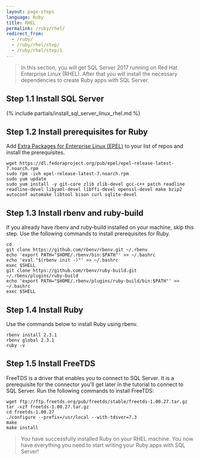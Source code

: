 ```yaml
---
layout: page-steps
language: Ruby
title: RHEL
permalink: /ruby/rhel/
redirect_from:
  - /ruby/
  - /ruby/rhel/step/
  - /ruby/rhel/step/1
---
```


> In this section, you will get SQL Server 2017 running on Red Hat Enterprise Linux (RHEL). After that you will install the necessary dependencies to create Ruby apps with SQL Server.

## Step 1.1 Install SQL Server
{% include partials/install_sql_server_linux_rhel.md %}


## Step 1.2 Install prerequisites for Ruby

Add [Extra Packages for Enterprise Linux (EPEL)](https://fedoraproject.org/wiki/EPEL) to your list of repos and install the prerequisites.
```terminal
wget https://dl.fedoraproject.org/pub/epel/epel-release-latest-7.noarch.rpm
sudo rpm -ivh epel-release-latest-7.noarch.rpm
sudo yum update
sudo yum install -y git-core zlib zlib-devel gcc-c++ patch readline readline-devel libyaml-devel libffi-devel openssl-devel make bzip2 autoconf automake libtool bison curl sqlite-devel
```
## Step 1.3 Install rbenv and ruby-build

If you already have rbenv and ruby-build installed on your machine, skip this step. Use the following commands to install prerequisites for Ruby.
```terminal
cd
git clone https://github.com/rbenv/rbenv.git ~/.rbenv
echo 'export PATH="$HOME/.rbenv/bin:$PATH"' >> ~/.bashrc
echo 'eval "$(rbenv init -)"' >> ~/.bashrc
exec $SHELL
git clone https://github.com/rbenv/ruby-build.git ~/.rbenv/plugins/ruby-build
echo 'export PATH="$HOME/.rbenv/plugins/ruby-build/bin:$PATH"' >> ~/.bashrc
exec $SHELL
```

## Step 1.4 Install Ruby
Use the commands below to install Ruby using rbenv.
```terminal
rbenv install 2.3.1
rbenv global 2.3.1
ruby -v
```
## Step 1.5 Install FreeTDS

FreeTDS is a driver that enables you to connect to SQL Server. It is a prerequisite for the connector you'll get later in the tutorial to connect to SQL Server. Run the following commands to install FreeTDS:
```terminal
wget ftp://ftp.freetds.org/pub/freetds/stable/freetds-1.00.27.tar.gz
tar -xzf freetds-1.00.27.tar.gz
cd freetds-1.00.27
./configure --prefix=/usr/local --with-tdsver=7.3
make
make install
```
> You have successfully installed Ruby on your RHEL machine. You now have everything you need to start writing your Ruby apps with SQL Server!
